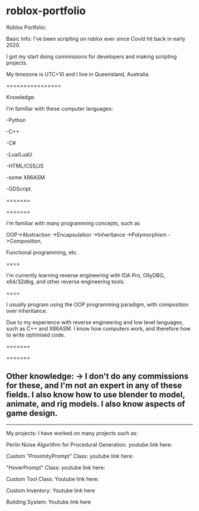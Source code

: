 # roblox-portfolio
Roblox Portfolio:


Basic Info:
I've been scripting on roblox ever since Covid hit back in early 2020.

I got my start doing commissions for developers and making scripting projects.

My timezone is UTC+10 and I live in Queensland, Australia.

================

Knowledge:

  I'm familiar with these computer languages:

  -Python

  -C++

  -C#

  -Lua/LuaU

  -HTML/CSS/JS

  -some X86ASM

  -GDScript.




  
  =======
  
  =======

  I'm familiar with many programming concepts, such as

  OOP->Abstraction ->Encapsulation ->Inheritance ->Polymorphism ->Composition,

  Functional programming, etc.
  
====

I'm currently learning reverse engineering with IDA Pro, OllyDBG, x64/32dbg, and other reverse engineering tools. 

====

I usually program using the OOP programming paradigm, with composition over inheritance.

Due to my experience with reverse engineering and low level languages, such as C++ and X86ASM. I know how computers work, and therefore how to write optimised code.

=======

=======

Other knowledge: -> I don't do any commissions for these, and I'm not an expert in any of these fields.
I also know how to use blender to model, animate, and rig models.
I also know aspects of game design.
----------
----------
My projects:
I have worked on many projects such as:

Perlin Noise Algorithm for Procedural Generation.
youtube link here:

Custom "ProximityPrompt" Class:
youtube link here:

"HoverPrompt" Class:
youtube link here:

Custom Tool Class:
Youtube link here:

Custom Inventory:
Youtube link here

Building System:
Youtube link here


